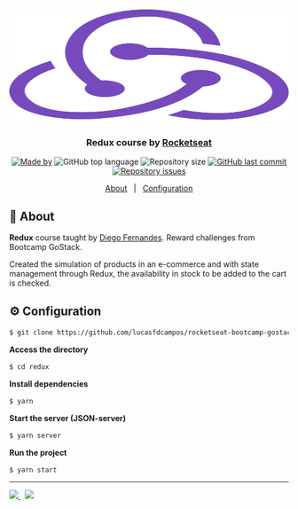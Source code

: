 <h1 align="center">
  <img src="../flexbox/images/redux-logo-svg-vector.svg" height="200" width="600" max-width="100%" alt="redux">
</h1>

<h3 align="center">
  Redux course by <a href="https://rocketseat.com.br/">Rocketseat</a>
</h3>

<p align="center">
  <a href="https://www.linkedin.com/in/lucasfdcampos/"><img alt="Made by" src="https://img.shields.io/badge/made%20by-Lucas%20Campos-%239871F5"></a>
  <img alt="GitHub top language" src="https://img.shields.io/github/languages/top/lucasfdcampos/rocketseat-bootcamp-gostack-bonus-cursos?color=%239871F5">
  <img alt="Repository size" src="https://img.shields.io/github/repo-size/lucasfdcampos/rocketseat-bootcamp-gostack-bonus-cursos?color=%239871F5">
  <a href="https://github.com/lucasfdcampos/ecoleta/commits/master"><img alt="GitHub last commit" src="https://img.shields.io/github/last-commit/lucasfdcampos/rocketseat-bootcamp-gostack-bonus-cursos?color=%239871F5"></a>
  <a href="https://github.com/lucasfdcampos/ecoleta/issues"><img alt="Repository issues" src="https://img.shields.io/github/issues/lucasfdcampos/rocketseat-bootcamp-gostack-bonus-cursos?color=%239871F5"></a>
</p>

<p align="center">
  <a href="#pushpin-about">About</a>&nbsp;&nbsp;&nbsp;|&nbsp;&nbsp;
  <a href="#gear-configuration">Configuration</a>
</p>

## :pushpin: About

**Redux** course taught by [Diego Fernandes](https://github.com/diego3g). Reward challenges from Bootcamp GoStack.

Created the simulation of products in an e-commerce and with state management through Redux, the availability in stock to be added to the cart is checked.

## :gear: Configuration

```bash
$ git clone https://github.com/lucasfdcampos/rocketseat-bootcamp-gostack-bonus-cursos.git
```

**Access the directory**

```bash
$ cd redux
```

**Install dependencies**

```bash
$ yarn
```

**Start the server (JSON-server)**

```bash
$ yarn server
```

**Run the project**

```bash
$ yarn start
```

---

<a href="https://github.com/lucasfdcampos">
    <img src="https://img.shields.io/badge/-Lucas%20Campos-000000?style=for-the-badge&logo=GitHub&logoColor=#000000" />
</a>
&nbsp
<a href="https://linkedin.com/in/lucasfdcampos">
  <img src="https://img.shields.io/badge/linkedin-0077B5.svg?style=for-the-badge&logo=linkedin&logoColor=white">
</a>
